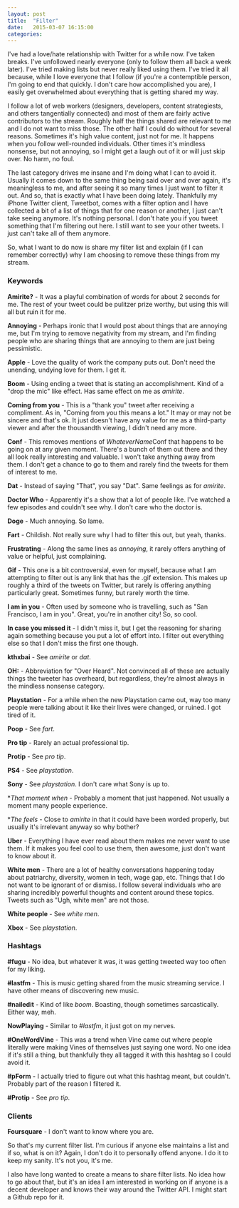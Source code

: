 ```yaml
---
layout: post
title:  "Filter"
date:   2015-03-07 16:15:00
categories:
---
```


I've had a love/hate relationship with Twitter for a while now. I've taken breaks. I've unfollowed nearly everyone (only to follow them all back a week later). I've tried making lists but never really liked using them. I've tried it all because, while I love everyone that I follow (if you're a contemptible person, I'm going to end that quickly. I don't care how accomplished you are), I easily get overwhelmed about everything that is getting shared my way.

I follow a lot of web workers (designers, developers, content strategiests, and others tangentially connected) and most of them are fairly active contributors to the stream. Roughly half the things shared are relevant to me and I do not want to miss those. The other half I could do without for several reasons. Sometimes it's high value content, just not for me. It happens when you follow well-rounded individuals. Other times it's mindless nonsense, but not annoying, so I might get a laugh out of it or will just skip over. No harm, no foul.

The last category drives me insane and I'm doing what I can to avoid it. Usually it comes down to the same thing being said over and over again, it's meaningless to me, and after seeing it so many times I just want to filter it out. And so, that is exactly what I have been doing lately. Thankfully my iPhone Twitter client, Tweetbot, comes with a filter option and I have collected a bit of a list of things that for one reason or another, I just can't take seeing anymore. It's nothing personal. I don't hate you if you tweet something that I'm filtering out here. I still want to see your other tweets. I just can't take all of them anymore.

So, what I want to do now is share my filter list and explain (if I can remember correctly) why I am choosing to remove these things from my stream.


### Keywords

**Amirite?** - It was a playful combination of words for about 2 seconds for me. The rest of your tweet could be pulitzer prize worthy, but using this will all but ruin it for me.

**Annoying** - Perhaps ironic that I would post about things that are annoying me, but I'm trying to remove negativity from my stream, and I'm finding people who are sharing things that are annoying to them are just being pessimistic.

**Apple** - Love the quality of work the company puts out. Don't need the unending, undying love for them. I get it.

**Boom** - Using ending a tweet that is stating an accomplishment. Kind of a "drop the mic" like effect. Has same effect on me as *amirite*.

**Coming from you** - This is a "thank you" tweet after receiving a compliment. As in, "Coming from you this means a lot." It may or may not be sincere and that's ok. It just doesn't have any value for me as a third-party viewer and after the thousandth viewing, I didn't need any more.

**Conf** - This removes mentions of *WhateverName*Conf that happens to be going on at any given moment. There's a bunch of them out there and they all look really interesting and valuable. I won't take anything away from them. I don't get a chance to go to them and rarely find the tweets for them of interest to me.

**Dat** - Instead of saying "That", you say "Dat". Same feelings as for *amirite*.

**Doctor Who** - Apparently it's a show that a lot of people like. I've watched a few episodes and couldn't see why. I don't care who the doctor is.

**Doge** - Much annoying. So lame.

**Fart** - Childish. Not really sure why I had to filter this out, but yeah, thanks.

**Frustrating** - Along the same lines as *annoying*, it rarely offers anything of value or helpful, just complaining.

**Gif** - This one is a bit controversial, even for myself, because what I am attempting to filter out is any link that has the .gif extension. This makes up roughly a third of the tweets on Twitter, but rarely is offering anything particularly great. Sometimes funny, but rarely worth the time.

**I am in you** - Often used by someone who is travelling, such as "San Francisco, I am in you". Great, you're in another city! So, so cool.

**In case you missed it** - I didn't miss it, but I get the reasoning for sharing again something because you put a lot of effort into. I filter out everything else so that I don't miss the first one though.

**kthxbai** - See *amirite* or *dat*.

**OH:** - Abbreviation for "Over Heard". Not convinced all of these are actually things the tweeter has overheard, but regardless, they're almost always in the mindless nonsense category.

**Playstation** - For a while when the new Playstation came out, way too many people were talking about it like their lives were changed, or ruined. I got tired of it.

**Poop** - See *fart*.

**Pro tip** - Rarely an actual professional tip.

**Protip** - See *pro tip*.

**PS4** - See *playstation*.

**Sony** - See *playstation*. I don't care what Sony is up to.

**That moment when* - Probably a moment that just happened. Not usually a moment many people experience.

**The feels* - Close to *amirite* in that it could have been worded properly, but usually it's irrelevant anyway so why bother?

**Uber** - Everything I have ever read about them makes me never want to use them. If it makes you feel cool to use them, then awesome, just don't want to know about it.

**White men** - There are a lot of healthy conversations happening today about patriarchy, diversity, women in tech, wage gap, etc. Things that I do not want to be ignorant of or dismiss. I follow several individuals who are sharing incredibly powerful thoughts and content around these topics. Tweets such as "Ugh, white men" are not those.

**White people** - See *white men*.

**Xbox** - See *playstation*.


### Hashtags

**#fugu** - No idea, but whatever it was, it was getting tweeted way too often for my liking.

**#lastfm** - This is music getting shared from the music streaming service. I have other means of discovering new music.

**#nailedit** - Kind of like *boom*. Boasting, though sometimes sarcastically. Either way, meh.

**NowPlaying** - Similar to *#lastfm*, it just got on my nerves.

**#OneWordVine** - This was a trend when Vine came out where people literally were making Vines of themselves just saying one word. No one idea if it's still a thing, but thankfully they all tagged it with this hashtag so I could avoid it.

**#pForm** - I actually tried to figure out what this hashtag meant, but couldn't. Probably part of the reason I filtered it.

**#Protip** - See *pro tip*.


### Clients

**Foursquare** - I don't want to know where you are.


So that's my current filter list. I'm curious if anyone else maintains a list and if so, what is on it? Again, I don't do it to personally offend anyone. I do it to keep my sanity. It's not you, it's me.

I also have long wanted to create a means to share filter lists. No idea how to go about that, but it's an idea I am interested in working on if anyone is a decent developer and knows their way around the Twitter API. I might start a Github repo for it.